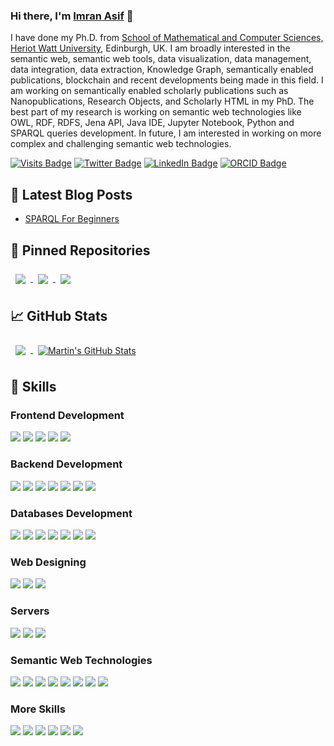 ### Hi there, I'm [Imran Asif](https://imranasif48.github.io/ImranAsif48/) 👋

I have done my Ph.D. from [School of Mathematical and Computer Sciences, Heriot Watt University](https://www.hw.ac.uk/uk/schools/mathematical-computer-sciences.htm), Edinburgh, UK. I am broadly interested in the semantic web, semantic web tools, data visualization, data management, data integration, data extraction, Knowledge Graph, semantically enabled publications, blockchain and recent developments being made in this field. I am working on semantically enabled scholarly publications such as Nanopublications, Research Objects, and Scholarly HTML in my PhD. The best part of my research is working on semantic web technologies like OWL, RDF, RDFS, Jena API, Java IDE, Jupyter Notebook, Python and SPARQL queries development. In future, I am interested in working on more complex and challenging semantic web technologies.

[![Visits Badge](https://badges.pufler.dev/visits/ImranAsif48/ImranAsif48)](https://github.com/ImranAsif48) [![Twitter Badge](https://img.shields.io/badge/Twitter-Profile-informational?style=flat&logo=twitter&logoColor=white&color=1CA2F1)](https://twitter.com/imranasif87) [![LinkedIn Badge](https://img.shields.io/badge/LinkedIn-Profile-informational?style=flat&logo=linkedin&logoColor=white&color=0D76A8)](https://www.linkedin.com/in/imran-asif-phd/) [![ORCID Badge](https://img.shields.io/badge/ORCID-Profile-informational?style=flat&logo=orcid&logoColor=white&color=1CA2F1)](https://orcid.org/0000-0002-1144-6265)

## 📝 Latest Blog Posts
- [SPARQL For Beginners](http://www.macs.hw.ac.uk/SWeL/author/ia48/)

## 📌 Pinned Repositories
<a href="https://github.com/ImranAsif48/NanoTopicMapping">
  <img align="center" style="margin:0.5rem" src="https://github-readme-stats.vercel.app/api/pin/?username=ImranAsif48&repo=NanoTopicMapping&title_color=ffffff&text_color=c9cacc&icon_color=4AB197&bg_color=1A2B34" />
</a>

<a href="https://github.com/ImranAsif48/nanopublications">
  <img align="center" style="margin:0.5rem" src="https://github-readme-stats.vercel.app/api/pin/?username=ImranAsif48&repo=nanopublications&title_color=ffffff&text_color=c9cacc&icon_color=4AB197&bg_color=1A2B34" />
</a>

<a href="https://github.com/ImranAsif48/RO2019">
  <img align="center" style="margin:0.5rem" src="https://github-readme-stats.vercel.app/api/pin/?username=ImranAsif48&repo=RO2019&title_color=ffffff&text_color=c9cacc&icon_color=4AB197&bg_color=1A2B34" />
</a>

## &#x1f4c8; GitHub Stats
<a href="https://github.com/ImranAsif48">
  <img align="center" style="margin:0.5rem" src="https://github-readme-stats.vercel.app/api/top-langs/?username=ImranAsif48&hide=html,css&title_color=ffffff&text_color=c9cacc&icon_color=4AB197&bg_color=1A2B34" />
</a>

<a href="https://github.com/ImranAsif48">
  <img align="center" style="margin:0.5rem" src="https://github-readme-stats.vercel.app/api?username=ImranAsif48&show_icons=true&line_height=27&count_private=true&title_color=ffffff&text_color=c9cacc&icon_color=4AB097&bg_color=1A2B34" alt="Martin's GitHub Stats" />
</a>

## 💼 Skills
### Frontend Development
![](https://img.shields.io/badge/Code-JavaScript-informational?style=flat&logo=JavaScript&logoColor=white&color=4AB197)
![](https://img.shields.io/badge/Code-JQuery-informational?style=flat&logo=jquery&logoColor=white&color=4AB197) 
![](https://img.shields.io/badge/Code-Angular-informational?style=flat&logo=angular&logoColor=white&color=4AB197) 
![](https://img.shields.io/badge/Code-React-informational?style=flat&logo=react&logoColor=white&color=4AB197) 
![](https://img.shields.io/badge/Code-Vue.Js-informational?style=flat&logo=vuedotjs&logoColor=white&color=4AB197) 

### Backend Development
![](https://img.shields.io/badge/Code-Java-informational?style=flat&logo=Java&logoColor=white&color=4AB197)
![](https://img.shields.io/badge/Code-CSharp-informational?style=flat&logo=c-sharp&logoColor=white&color=4AB197)
![](https://img.shields.io/badge/Code-VB.NET-informational?style=flat&logo=VB.NET-5C2D91&logoColor=white&color=4AB197)
![](https://img.shields.io/badge/Code-.NET-informational?style=flat&logo=.net&logoColor=white&color=4AB197)
![](https://img.shields.io/badge/Code-PHP-informational?style=flat&logo=php&logoColor=white&color=4AB197)
![](https://img.shields.io/badge/Code-Python-informational?style=flat&logo=python&logoColor=white&color=4AB197)
![](https://img.shields.io/badge/Code-C++-informational?style=flat&logo=c%2B%2B&&logoColor=white&color=4AB197)

### Databases Development
![](https://img.shields.io/badge/Database-MSSQL-informational?style=flat&logo=microsoft-sql-server&logoColor=white&color=4AB197)
![](https://img.shields.io/badge/Database-MongoDB-informational?style=flat&logo=MongoDB&logoColor=white&color=4AB197)
![](https://img.shields.io/badge/Database-MySQL-informational?style=flat&logo=MySQL&logoColor=white&color=4AB197)
![](https://img.shields.io/badge/Database-Neo4J-informational?style=flat&logo=neo4j&logoColor=white&color=4AB197)
![](https://img.shields.io/badge/Database-SQLite-informational?style=flat&logo=sqlite&logoColor=white&color=4AB197)
![](https://img.shields.io/badge/Database-Postgres-informational?style=flat&logo=postgresql&logoColor=white&color=4AB197)
![](https://img.shields.io/badge/Database-Cassandra-informational?style=flat&logo=cassandra&logoColor=white&color=4AB197)

### Web Designing
![](https://img.shields.io/badge/Style-CSS-informational?style=flat&logo=css3&logoColor=white&color=4AB197)
![](https://img.shields.io/badge/Style-Bootstrap-informational?style=flat&logo=bootstrap&logoColor=white&color=4AB197) 
![](https://img.shields.io/badge/Style-MDB-informational?style=flat&logo=mdbootstrap&logoColor=white&color=4AB197)  

### Servers
![](https://img.shields.io/badge/Server-Tomcat-informational?style=flat&logo=apache&logoColor=white&color=4AB197)
![](https://img.shields.io/badge/Server-IIS-informational?style=flat&logo=iis&logoColor=white&color=4AB197)
![](https://img.shields.io/badge/Server-Node.js-informational?style=flat&logo=node.js&logoColor=white&color=4AB197)

### Semantic Web Technologies
![](https://img.shields.io/badge/W3C-RDF-informational?style=flat&logo=rdf&logoColor=white&color=4AB197)
![](https://img.shields.io/badge/W3C-SPARQL-informational?style=flat&logo=SPARQL&logoColor=white&color=4AB197)
![](https://img.shields.io/badge/W3C-JSON_LD-informational?style=flat&logo=JSON-LD&logoColor=white&color=4AB197)
![](https://img.shields.io/badge/Tools-GraphDB-informational?style=flat&logo=Graphdb&logoColor=white&color=4AB197)
![](https://img.shields.io/badge/Tools-Jena_Fuseki_Server-informational?style=flat&logo=fuseki&logoColor=white&color=4AB197)
![](https://img.shields.io/badge/Tools-Protege-informational?style=flat&logo=Protege&logoColor=white&color=4AB197)
![](https://img.shields.io/badge/Library-Jena_API-informational?style=flat&logo=fuseki&logoColor=white&color=4AB197)
![](https://img.shields.io/badge/Library-RDF4J-informational?style=flat&logo=fuseki&logoColor=white&color=4AB197)

### More Skills
![](https://img.shields.io/badge/Tools-Jupyter-informational?style=flat&logo=jupyter&logoColor=white&color=4AB197)
![](https://img.shields.io/badge/Tools-Docker-informational?style=flat&logo=docker&logoColor=white&color=4AB197)
![](https://img.shields.io/badge/Tools-NPM-informational?style=flat&logo=npm&logoColor=white&color=4AB197)
![](https://img.shields.io/badge/Tools-Postman-informational?style=flat&logo=Postman&logoColor=white&color=4AB197)
![](https://img.shields.io/badge/Tools-GitHub-informational?style=flat&logo=GitHub&logoColor=white&color=4AB197)
![](https://img.shields.io/badge/Tools-GitLab-informational?style=flat&logo=GitLab&logoColor=white&color=4AB197)

